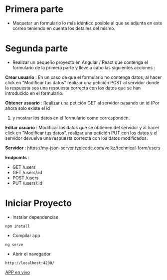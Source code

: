 # Primera parte

- Maquetar un formulario lo más idéntico posible al que se adjunta en este correo teniendo en
cuenta los detalles del mismo.
# Segunda parte

- Realizar un pequeño proyecto en Angular / React que contenga el formulario de la primera parte y
lleve a cabo las siguientes acciones :


**Crear usuario** : En un caso de que el formulario no contenga datos, al hacer click en "Modificar tus
datos" realizar una petición POST al servidor donde la respuesta sea una respuesta correcta con
los datos que se han introducido en el formulario.

**Obtener usuario** : Realizar una petición GET al servidor pasando un id (Por ahora solo existe el id
1) y mostrar los datos en el formulario como corresponden.

**Editar usuario** : Modificar los datos que se obtienen del servidor y al hacer click en "Modificar tus
datos", realizar una petición PUT con los datos y el servidor devuelva una respuesta correcta con
los datos modificados.

**Servidor** : https://my-json-server.typicode.com/volkz/technical-form/users

**Endpoints** :
- GET /users
- GET /users/:id
- POST /users
- PUT /users/:id

# Iniciar Proyecto

- Instalar dependencias

```
npm install

```

- Compilar app
```
ng serve
```

- Abrir el navegador
```
http://localhost:4200/
```


[APP en vivo](https://p41.f3.n0.cdn.getcloudapp.com/items/7Kuy4AXn/Screen+Recording+2019-11-28+at+04.47+AM.gif?v=9830c152273b9761f93c67d341eeb178)
